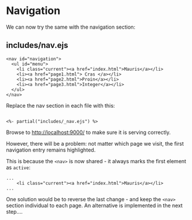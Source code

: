 # Navigation

We can now try the same with the navigation section:

## includes/nav.ejs

~~~
<nav id="navigation">
  <ul id="menu">
    <li class="current"><a href="index.html">Mauris</a></li>
    <li><a href="page1.html"> Cras </a></li>
    <li><a href="page2.html">Proin</a></li>
    <li><a href="page3.html">Integer</a></li>
  </ul>
</nav>
~~~

Replace the nav section in each file with this:

~~~

<%- partial("includes/_nav.ejs") %>

~~~

Browse to <http://localhost:9000/> to make sure it is serving correctly.

However, there will be a problem: not matter which page we visit, the first navigation entry remains highlighted.

This is because the `<nav>` is now shared - it always marks the first element as `active`:

~~~
...
    <li class="current"><a href="index.html">Mauris</a></li>
...
~~~

One solution would be to reverse the last change - and keep the `<nav>` section individual to each page. An alternative is implemented in the next step....
